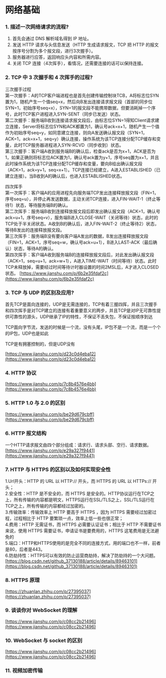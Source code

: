 # 网络基础

### <span id="quest_network_technological_process_1">1. 描述一次网络请求的流程?</span>
  1. 首先会通过 DNS 解析域名得到 IP 地址。
  2. 发送 HTTP 请求与头信息发送（HTTP 生成请求报文，TCP 把 HTTP 的报文按序号分割为多个报文段，进行3次握手）。
  3. 服务器进行应答，返回响应头内容和所需内容。
  4. 关闭 TCP 连接（4次挥手），看情况，还需要连接的话可以保持连接。

### <span id="quest_network_technological_process_2">2. TCP 中 3 次握手和 4 次挥手的过程?
三次握手过程   
第一次握手：A的TCP客户端进程也是首先创建传输控制块TCB，A将标志位SYN置为1，随机产生一个值seq=x，然后向B发出连接请求报文段（首部的同步位SYN=1，初始序号seq=x），SYN=1的报文段不能携带数据，但要消耗掉一个序号，此时TCP客户进程进入SYN-SENT（同步已发送）状态。   
第二次握手：服务端B收到连接请求报文段后，由标志位SYN=1得知Client请求建立连接，Server将标志位SYN和ACK都置为1，确认号ack=x+1，随机产生一个值作为初始序号seq=y，如同意建立连接，则向A发送确认报文段（SYN=1，ACK=1，ack=x+1，seq=y）确认连接，操作系统为该TCP连接分配TCP缓存和变量，此时TCP服务器进程进入SYN-RCVD（同步收到）状态。  
第三次握手：客户端A收到服务端B的确认后，检查ack是否为x+1，ACK是否为1，如果正确则将标志位ACK置为1，确认号ack置为y+1，序号seq置为x+1，并且此时操作系统为该TCP连接分配TCP缓存和变量，要向B给出确认报文段（ACK=1，ack=y+1，seq=x+1）。TCP连接已经建立，A进入ESTABLISHED（已建立连接）。当B收到A的确认后，也进入ESTABLISHED状态。

四次挥手  
第一次挥手：客户端A的应用进程先向服务端TCP发出连接释放报文段（FIN=1，序号seq=u），并停止再发送数据，主动关闭TCP连接，进入FIN-WAIT-1（终止等待1）状态，等待服务端B的确认。   
第二次挥手：服务端B收到连接释放报文段后即发出确认报文段（ACK=1，确认号ack=u+1，序号seq=v），服务端B进入CLOSE-WAIT（关闭等待）状态，此时的TCP处于半关闭状态。A收到B的确认后，进入FIN-WAIT-2（终止等待2）状态，等待B发出的连接释放报文段。   
第三次挥手：服务端B没有要向客户端A发出的数据，B发出连接释放报文段 （FIN=1，ACK=1，序号seq=w，确认号ack=u+1），B进入LAST-ACK（最后确认）状态，等待A的确认。   
第四次挥手：客户端A收到服务端B的连接释放报文段后，对此发出确认报文段（ACK=1，seq=u+1，ack=w+1），A进入TIME-WAIT（时间等待）状态。此时TCP未释放掉，需要经过时间等待计时器设置的时间2MSL后，A才进入CLOSED状态。
[https://www.jianshu.com/p/6b2e35fdaf2c](https://www.jianshu.com/p/6b2e35fdaf2c)
### <span id="quest_network_technological_process_3">3. TCP 与 UDP 的区别及应用?
首先TCP是面向连接的，UDP是无需连接的，TCP有着三握四挥，并且三次握手和四次挥手是对TCP建立的连接有着重要意义的两步，并且TCP是对IP无可靠性提供可靠性的源头，UDP继承了IP的特性，不保证不丢失包，不保证按顺序到达

TCP面向字节流，发送的时候是一个流，没有头尾，IP包不是一个流，而是一个个的IP包，UDP也是如此

TCP是有拥塞控制的，但是UDP没有

[https://www.jianshu.com/p/d23c0d4eba12](https://www.jianshu.com/p/d23c0d4eba12)
### <span id="quest_network_technological_process_4">4. HTTP 协议
[https://www.jianshu.com/p/7c8b4576e4bb](https://www.jianshu.com/p/7c8b4576e4bb)
### <span id="quest_network_technological_process_5">5. HTTP 1.0 与 2.0 的区别
[https://www.jianshu.com/p/be29d679cbff](https://www.jianshu.com/p/be29d679cbff)
### <span id="quest_network_technological_process_6">6. HTTP 报文结构
一个HTTP请求报文由四个部分组成：请求行、请求头部、空行、请求数据。  
[https://www.jianshu.com/p/e29a327f9441](https://www.jianshu.com/p/e29a327f9441)
### <span id="quest_network_technological_process_7">7. HTTP 与 HTTPS 的区别以及如何实现安全性
1.Url开头：HTTP 的 URL 以 HTTP:// 开头，而 HTTPS 的 URL 以 HTTPs:// 开头；  
2.安全性：HTTP 是不安全的，而 HTTPS 是安全的。HTTP协议运行在TCP之上，所有传输的内容都是明文，HTTPS运行在SSL/TLS之上，SSL/TLS运行在TCP之上，所有传输的内容都经过加密的。  
3.传输效率：传输效率上 HTTP 要高于 HTTPS ，因为 HTTPS 需要经过加密过程，过程相比于 HTTP 要繁琐一点，效率上低一些也很正常；  
4.费用：HTTP 无需证书，而 HTTPS 必需要认证证书；相比于 HTTP 不需要证书来说，使用 HTTPS 需要证书，申请证书是要费用的，HTTPS 这笔费用是无法避免的  
5.端口：HTTP和HTTPS使用的是完全不同的连接方式，用的端口也不一样，前者是80，后者是443。  
6.防劫持性：HTTPS可以有效的防止运营商劫持，解决了防劫持的一个大问题。
[https://blog.csdn.net/github_37130188/article/details/89463101](https://blog.csdn.net/github_37130188/article/details/89463101)
### <span id="quest_network_technological_process_8">8. HTTPS 原理
[https://zhuanlan.zhihu.com/p/27395037](https://zhuanlan.zhihu.com/p/27395037)
### <span id="quest_network_technological_process_9">9. 谈谈你对 WebSocket 的理解
[https://www.jianshu.com/p/c08cc2b21496](https://www.jianshu.com/p/c08cc2b21496)
### <span id="quest_network_technological_process_10">10. WebSocket 与 socket 的区别
[https://www.jianshu.com/p/c08cc2b21496](https://www.jianshu.com/p/c08cc2b21496)
### <span id="quest_network_technological_process_11">11. 视频加密传输


